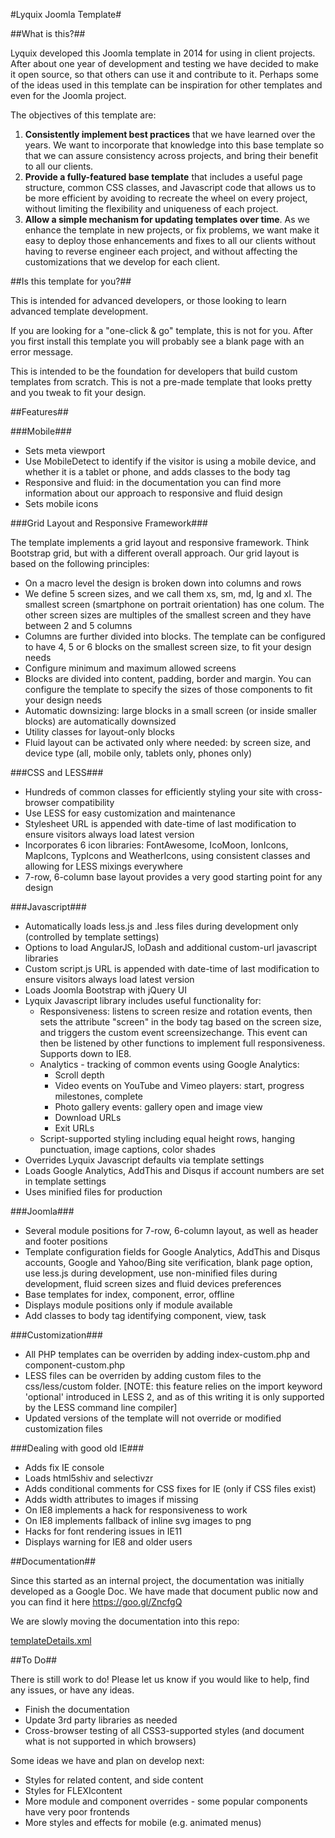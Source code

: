 #Lyquix Joomla Template#

##What is this?##

Lyquix developed this Joomla template in 2014 for using in client projects. After about one year of development and testing we have decided to make it open source, so that others can use it and contribute to it. Perhaps some of the ideas used in this template can be inspiration for other templates and even for the Joomla project.

The objectives of this template are:

1. **Consistently implement best practices** that we have learned over the years. We want to incorporate that knowledge into this base template so that we can assure consistency across projects, and bring their benefit to all our clients.
2. **Provide a fully-featured base template** that includes a useful page structure, common CSS classes, and Javascript code that allows us to be more efficient by avoiding to recreate the wheel on every project, without limiting the flexibility and uniqueness of each project.
3. **Allow a simple mechanism for updating templates over time**. As we enhance the template in new projects, or fix problems, we want make it easy to deploy those enhancements and fixes to all our clients without having to reverse engineer each project, and without affecting the customizations that we develop for each client.

##Is this template for you?##

This is intended for advanced developers, or those looking to learn advanced template development. 

If you are looking for a "one-click & go" template, this is not for you. After you first install this template you will probably see a blank page with an error message. 

This is intended to be the foundation for developers that build custom templates from scratch. This is not a pre-made template that looks pretty and you tweak to fit your design.

##Features##

###Mobile###

  * Sets meta viewport
  * Use MobileDetect to identify if the visitor is using a mobile device, and whether it is a tablet or phone, and adds classes to the body tag
  * Responsive and fluid: in the documentation you can find more information about our approach to responsive and fluid design
  * Sets mobile icons

###Grid Layout and Responsive Framework###

The template implements a grid layout and responsive framework. Think Bootstrap grid, but with a different overall approach. Our grid layout is based on the following principles:

  * On a macro level the design is broken down into columns and rows
  * We define 5 screen sizes, and we call them xs, sm, md, lg and xl. The smallest screen (smartphone on portrait orientation) has one colum. The other screen sizes are multiples of the smallest screen and they have between 2 and 5 columns
  * Columns are further divided into blocks. The template can be configured to have 4, 5 or 6 blocks on the smallest screen size, to fit your design needs
  * Configure minimum and maximum allowed screens
  * Blocks are divided into content, padding, border and margin. You can configure the template to specify the sizes of those components to fit your design needs
  * Automatic downsizing: large blocks in a small screen (or inside smaller blocks) are automatically downsized
  * Utility classes for layout-only blocks
  * Fluid layout can be activated only where needed: by screen size, and device type (all, mobile only, tablets only, phones only)

###CSS and LESS###

  * Hundreds of common classes for efficiently styling your site with cross-browser compatibility
  * Use LESS for easy customization and maintenance
  * Stylesheet URL is appended with date-time of last modification to ensure visitors always load latest version
  * Incorporates 6 icon libraries: FontAwesome, IcoMoon, IonIcons, MapIcons, TypIcons and WeatherIcons, using consistent classes and allowing for LESS mixings everywhere
  * 7-row, 6-column base layout provides a very good starting point for any design

###Javascript###

  * Automatically loads less.js and .less files during development only (controlled by template settings)
  * Options to load AngularJS, loDash and additional custom-url javascript libraries
  * Custom script.js URL is appended with date-time of last modification to ensure visitors always load latest version
  * Loads Joomla Bootstrap with jQuery UI
  * Lyquix Javascript library includes useful functionality for:
    * Responsiveness: listens to screen resize and rotation events, then sets the attribute "screen" in the body tag based on the screen size, and triggers the custom event screensizechange. This event can then be listened by other functions to implement full responsiveness. Supports down to IE8.
    * Analytics - tracking of common events using Google Analytics:
      * Scroll depth
      * Video events on YouTube and Vimeo players: start, progress milestones, complete
      * Photo gallery events: gallery open and image view
      * Download URLs
      * Exit URLs
    * Script-supported styling including equal height rows, hanging punctuation, image captions, color shades
  * Overrides Lyquix Javascript defaults via template settings
  * Loads Google Analytics, AddThis and Disqus if account numbers are set in template settings
  * Uses minified files for production

###Joomla###

  * Several module positions for 7-row, 6-column layout, as well as header and footer positions
  * Template configuration fields for Google Analytics, AddThis and Disqus accounts, Google and Yahoo/Bing site verification, blank page option, use less.js during development, use non-minified files during development, fluid screen sizes and fluid devices preferences
  * Base templates for index, component, error, offline
  * Displays module positions only if module available
  * Add classes to body tag identifying component, view, task

###Customization###

  * All PHP templates can be overriden by adding index-custom.php and component-custom.php
  * LESS files can be overriden by adding custom files to the css/less/custom folder. [NOTE: this feature relies on the import keyword 'optional' introduced in LESS 2, and as of this writing it is only supported by the LESS command line compiler]
  * Updated versions of the template will not override or modified customization files

###Dealing with good old IE###

  * Adds fix IE console
  * Loads html5shiv and selectivzr
  * Adds conditional comments for CSS fixes for IE (only if CSS files exist)
  * Adds width attributes to images if missing
  * On IE8 implements a hack for responsiveness to work
  * On IE8 implements fallback of inline svg images to png
  * Hacks for font rendering issues in IE11
  * Displays warning for IE8 and older users

##Documentation##

Since this started as an internal project, the documentation was initially developed as a Google Doc. We have made that document public now and you can find it here https://goo.gl/ZncfgQ

We are slowly moving the documentation into this repo:

[templateDetails.xml](https://github.com/Lyquix/tpl_lyquix/blob/master/docs/xml.md)

##To Do##

There is still work to do! Please let us know if you would like to help, find any issues, or have any ideas.

  * Finish the documentation
  * Update 3rd party libraries as needed
  * Cross-browser testing of all CSS3-supported styles (and document what is not supported in which browsers)

Some ideas we have and plan on develop next:

  * Styles for related content, and side content
  * Styles for FLEXIcontent
  * More module and component overrides - some popular components have very poor frontends
  * More styles and effects for mobile (e.g. animated menus)
